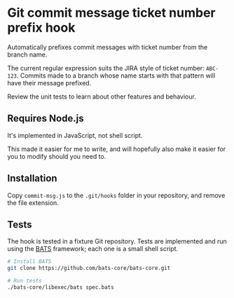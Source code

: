 # Git commit message ticket number prefix hook
Automatically prefixes commit messages with ticket number from the branch name.

The current regular expression suits the JIRA style of ticket number: `ABC-123`. Commits made to a branch whose name starts with that pattern will have their message prefixed.

Review the unit tests to learn about other features and behaviour.

## Requires Node.js
It's implemented in JavaScript, not shell script.

This made it easier for me to write, and will hopefully also make it easier for you to modify should you need to.

## Installation
Copy `commit-msg.js` to the `.git/hooks` folder in your repository, and remove the file extension.

## Tests
The hook is tested in a fixture Git repository. Tests are implemented and run using the [BATS](https://github.com/bats-core/bats-core/) framework; each one is a small shell script.

```bash
# Install BATS
git clone https://github.com/bats-core/bats-core.git

# Run tests
./bats-core/libexec/bats spec.bats
```

